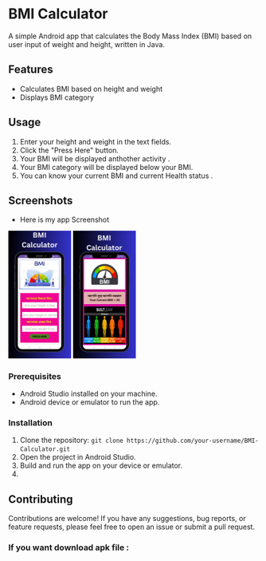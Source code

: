 # BMI Calculator


A simple Android app that calculates the Body Mass Index (BMI) based on user input of weight and height, written in Java.

## Features

* Calculates BMI based on height and weight
* Displays BMI category


## Usage

1. Enter your height and weight in the text fields.
2. Click the "Press Here" button.
3. Your BMI will be displayed anthother activity .
4. Your BMI category will be displayed below your BMI.
5. You  can know your current BMI and current Health status .

## Screenshots
- Here is my app Screenshot 

<img src="https://github.com/RlM100always/BMI-Calculator/blob/main/ScreenShot/1.png" width=25% height=25%>        <img src="https://github.com/RlM100always/BMI-Calculator/blob/main/ScreenShot/2.png" width=25% height=25%>

### Prerequisites

- Android Studio installed on your machine.
- Android device or emulator to run the app.

### Installation

1. Clone the repository: `git clone https://github.com/your-username/BMI-Calculator.git`
2. Open the project in Android Studio.
3. Build and run the app on your device or emulator.
4. 
## Contributing
Contributions are welcome! If you have any suggestions, bug reports, or feature requests, please feel free to open an issue or submit a pull request.

### If you want download apk file : 


